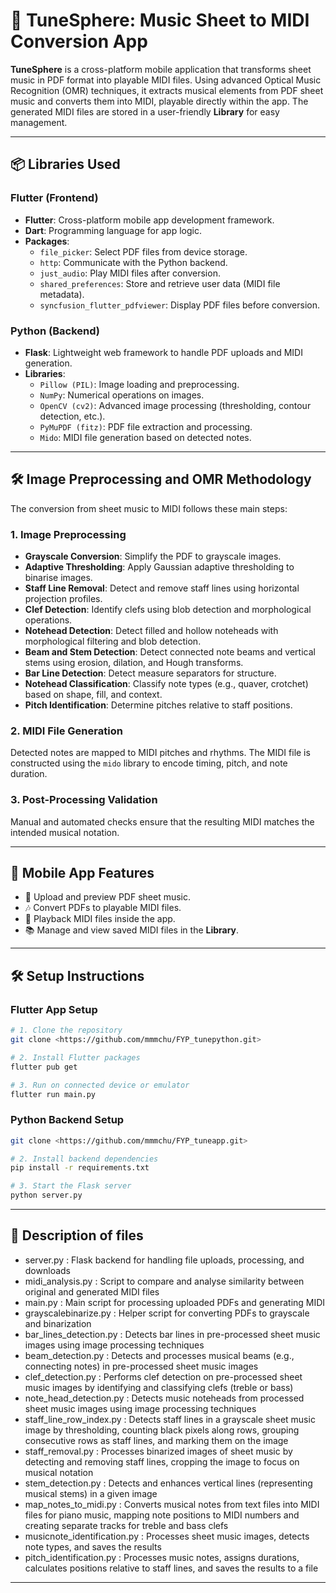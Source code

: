 # 🎵 TuneSphere: Music Sheet to MIDI Conversion App

**TuneSphere** is a cross-platform mobile application that transforms sheet music in PDF format into playable MIDI files. Using advanced Optical Music Recognition (OMR) techniques, it extracts musical elements from PDF sheet music and converts them into MIDI, playable directly within the app. The generated MIDI files are stored in a user-friendly **Library** for easy management.

---

## 📦  Libraries Used

### Flutter (Frontend)
- **Flutter**: Cross-platform mobile app development framework.
- **Dart**: Programming language for app logic.
- **Packages**:
    - `file_picker`: Select PDF files from device storage.
    - `http`: Communicate with the Python backend.
    - `just_audio`: Play MIDI files after conversion.
    - `shared_preferences`: Store and retrieve user data (MIDI file metadata).
    - `syncfusion_flutter_pdfviewer`: Display PDF files before conversion.

### Python (Backend)
- **Flask**: Lightweight web framework to handle PDF uploads and MIDI generation.
- **Libraries**:
    - `Pillow (PIL)`: Image loading and preprocessing.
    - `NumPy`: Numerical operations on images.
    - `OpenCV (cv2)`: Advanced image processing (thresholding, contour detection, etc.).
    - `PyMuPDF (fitz)`: PDF file extraction and processing.
    - `Mido`: MIDI file generation based on detected notes.

---

## 🛠️ Image Preprocessing and OMR Methodology

The conversion from sheet music to MIDI follows these main steps:

### 1. Image Preprocessing
- **Grayscale Conversion**: Simplify the PDF to grayscale images.
- **Adaptive Thresholding**: Apply Gaussian adaptive thresholding to binarise images.
- **Staff Line Removal**: Detect and remove staff lines using horizontal projection profiles.
- **Clef Detection**: Identify clefs using blob detection and morphological operations.
- **Notehead Detection**: Detect filled and hollow noteheads with morphological filtering and blob detection.
- **Beam and Stem Detection**: Detect connected note beams and vertical stems using erosion, dilation, and Hough transforms.
- **Bar Line Detection**: Detect measure separators for structure.
- **Notehead Classification**: Classify note types (e.g., quaver, crotchet) based on shape, fill, and context.
- **Pitch Identification**: Determine pitches relative to staff positions.

### 2. MIDI File Generation
Detected notes are mapped to MIDI pitches and rhythms. The MIDI file is constructed using the `mido` library to encode timing, pitch, and note duration.

### 3. Post-Processing Validation
Manual and automated checks ensure that the resulting MIDI matches the intended musical notation.

---

## 📱 Mobile App Features

- 📄 Upload and preview PDF sheet music.
- 🎶 Convert PDFs to playable MIDI files.
- 🎵 Playback MIDI files inside the app.
- 📚 Manage and view saved MIDI files in the **Library**.

---

## 🛠️ Setup Instructions

### Flutter App Setup

```bash
# 1. Clone the repository
git clone <https://github.com/mmmchu/FYP_tunepython.git>

# 2. Install Flutter packages
flutter pub get

# 3. Run on connected device or emulator
flutter run main.py
```

### Python Backend Setup

```bash
git clone <https://github.com/mmmchu/FYP_tuneapp.git>

# 2. Install backend dependencies
pip install -r requirements.txt

# 3. Start the Flask server
python server.py
```
---
## 📄 Description of files

- server.py          : Flask backend for handling file uploads, processing, and downloads
- midi_analysis.py   : Script to compare and analyse similarity between original and generated MIDI files
- main.py            : Main script for processing uploaded PDFs and generating MIDI
- grayscalebinarize.py : Helper script for converting PDFs to grayscale and binarization
- bar_lines_detection.py : Detects bar lines in pre-processed sheet music images using image processing techniques
- beam_detection.py  : Detects and processes musical beams (e.g., connecting notes) in pre-processed sheet music images
- clef_detection.py  : Performs clef detection on pre-processed sheet music images by identifying and classifying clefs (treble or bass)
- note_head_detection.py : Detects music noteheads from processed sheet music images using image processing techniques
- staff_line_row_index.py : Detects staff lines in a grayscale sheet music image by thresholding, counting black pixels along rows, 
                            grouping consecutive rows as staff lines, and marking them on the image
- staff_removal.py   : Processes binarized images of sheet music by detecting and removing staff lines, cropping the image to focus on musical notation
- stem_detection.py  : Detects and enhances vertical lines (representing musical stems) in a given image
- map_notes_to_midi.py : Converts musical notes from text files into MIDI files for piano music, mapping note positions to MIDI numbers
                         and creating separate tracks for treble and bass clefs
- musicnote_identification.py : Processes sheet music images, detects note types, and saves the results
- pitch_identification.py : Processes music notes, assigns durations, calculates positions relative to staff lines, and saves the results to a file

---